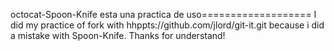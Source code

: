 octocat-Spoon-Knife
esta una practica de uso===================
I did my practice of fork with hhppts://github.com/jlord/git-it.git because i did a mistake with Spoon-Knife. Thanks for understand!
